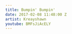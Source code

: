 ```yaml
---
title: Bumpin' Bumpin'
date: 2017-02-08 11:48:00 Z
artist: Kreayshawn
youtube: BMFsJiAcELY
---
```


